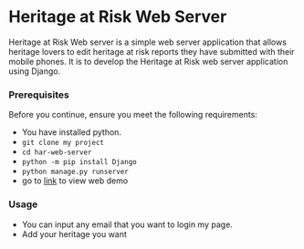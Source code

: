 # Heritage at Risk Web Server

Heritage at Risk Web server is a simple web server application that allows heritage lovers to edit heritage at risk reports they have submitted with their mobile phones.
It is to develop the Heritage at Risk web server application using Django.

### Prerequisites

Before you continue, ensure you meet the following requirements:

* You have installed python.
* `git clone my project`
* `cd har-web-server`
* `python -m pip install Django`
* `python manage.py runserver`
* go to [link](http://127.0.0.1:8000/) to view web demo

### Usage

* You can input any email that you want to login my page.
* Add your heritage you want 


